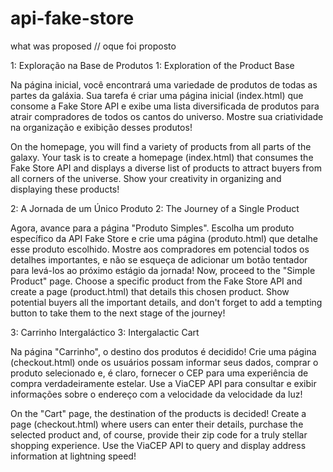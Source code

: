 # api-fake-store
what was proposed // oque foi proposto 

1: Exploração na Base de Produtos
1: Exploration of the Product Base


Na página inicial, você encontrará uma variedade de produtos de todas as partes da galáxia. Sua tarefa é criar uma página inicial (index.html) que consome a Fake Store API e exibe uma lista diversificada de produtos para atrair compradores de todos os cantos do universo.
Mostre sua criatividade na organização e exibição desses produtos!


On the homepage, you will find a variety of products from all parts of the galaxy. Your task is to create a homepage (index.html) that consumes the Fake Store API and displays a diverse list of products to attract buyers from all corners of the universe.
Show your creativity in organizing and displaying these products!

2: A Jornada de um Único Produto
2: The Journey of a Single Product

Agora, avance para a página "Produto Simples". Escolha um produto específico da API Fake Store e crie uma página (produto.html) que detalhe esse produto escolhido. Mostre aos compradores em potencial todos os detalhes importantes, e não se esqueça de adicionar um botão tentador para levá-los ao próximo estágio da jornada!
Now, proceed to the "Simple Product" page. Choose a specific product from the Fake Store API and create a page (product.html) that details this chosen product. Show potential buyers all the important details, and don't forget to add a tempting button to take them to the next stage of the journey!

3: Carrinho Intergaláctico
3: Intergalactic Cart


Na página "Carrinho", o destino dos produtos é decidido! Crie uma página (checkout.html) onde os usuários possam informar seus dados, comprar o produto selecionado e, é claro, fornecer o CEP para uma experiência de compra verdadeiramente estelar. Use a ViaCEP API para consultar e exibir informações sobre o endereço com a velocidade da velocidade da luz!

On the "Cart" page, the destination of the products is decided! Create a page (checkout.html) where users can enter their details, purchase the selected product and, of course, provide their zip code for a truly stellar shopping experience. Use the ViaCEP API to query and display address information at lightning speed!
